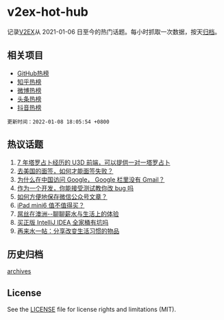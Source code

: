 # v2ex-hot-hub

 记录[V2EX](https://www.v2ex.com/)从 2021-01-06 日至今的热门话题。每小时抓取一次数据，按天[归档](archives)。
 
 ## 相关项目

- [GitHub热榜](https://github.com/snaildev/github-hot-hub)
- [知乎热榜](https://github.com/snaildev/zhihu-hot-hub)
- [微博热榜](https://github.com/snaildev/weibo-hot-hub)
- [头条热榜](https://github.com/snaildev/toutiao-hot-hub)
- [抖音热榜](https://github.com/snaildev/douyin-hot-hub)


 `更新时间：2022-01-08 18:05:54 +0800`

## 热议话题

1. [7 年塔罗占卜经历的 U3D 前端，可以提供一对一塔罗占卜](https://www.v2ex.com/t/826948)
1. [去美国的面签，如何才能面签失败？](https://www.v2ex.com/t/826977)
1. [为什么在中国访问 Google， Google 栏里没有 Gmail？](https://www.v2ex.com/t/826929)
1. [作为一个开发，你能接受测试教你改 bug 吗](https://www.v2ex.com/t/826909)
1. [如何方便地保存微信公众号文章？](https://www.v2ex.com/t/826953)
1. [iPad mini6 值不值得买？](https://www.v2ex.com/t/826917)
1. [屌丝在澳洲--聊聊薪水与生活上的体验](https://www.v2ex.com/t/826954)
1. [买正版 IntelliJ IDEA 全家桶有坑吗](https://www.v2ex.com/t/826908)
1. [再来水一帖：分享改变生活习惯的物品](https://www.v2ex.com/t/826902)

## 历史归档

[archives](archives)

## License

See the [LICENSE](LICENSE) file for license rights and limitations (MIT).
